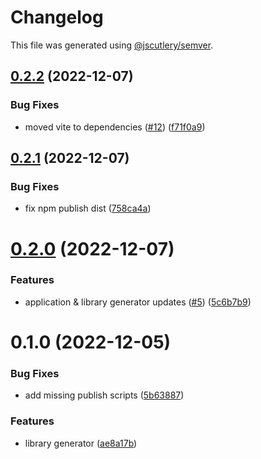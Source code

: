 # Changelog

This file was generated using [@jscutlery/semver](https://github.com/jscutlery/semver).

## [0.2.2](https://github.com/qwikifiers/qwik-nx/compare/qwik-nx-0.2.1...qwik-nx-0.2.2) (2022-12-07)


### Bug Fixes

* moved vite to dependencies ([#12](https://github.com/qwikifiers/qwik-nx/issues/12)) ([f71f0a9](https://github.com/qwikifiers/qwik-nx/commit/f71f0a9854ce26e090847fd8fb768491359f6d14))



## [0.2.1](https://github.com/qwikifiers/qwik-nx/compare/qwik-nx-0.2.0...qwik-nx-0.2.1) (2022-12-07)


### Bug Fixes

* fix npm publish dist ([758ca4a](https://github.com/qwikifiers/qwik-nx/commit/758ca4ad1b21c504553f502fcdafd03152b55408))



# [0.2.0](https://github.com/qwikifiers/qwik-nx/compare/qwik-nx-0.1.0...qwik-nx-0.2.0) (2022-12-07)


### Features

* application & library generator updates ([#5](https://github.com/qwikifiers/qwik-nx/issues/5)) ([5c6b7b9](https://github.com/qwikifiers/qwik-nx/commit/5c6b7b92a5f5525baa0a3467f6b31a19ff155af9))



# 0.1.0 (2022-12-05)


### Bug Fixes

* add missing publish scripts ([5b63887](https://github.com/qwikifiers/qwik-nx/commit/5b638879c5462122c982b64d873af8d97e4819a3))


### Features

* library generator ([ae8a17b](https://github.com/qwikifiers/qwik-nx/commit/ae8a17babe16db6fea60c40e9e98ec1bfd4e2411))
